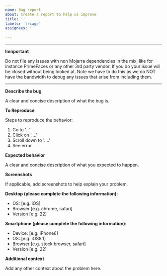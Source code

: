 ```yaml
---
name: Bug report
about: Create a report to help us improve
title: ''
labels: 'triage'
assignees: ''

---
```


---

**Imnportant**

Do not file any issues with non Mojarra dependencies in the mix, like for instance PrimeFaces 
or any other 3rd party vendor. If you do your issue will be closed without being looked at.
Note we have to do this as we do NOT have the bandwidth to debug any issues that arise from 
including them.

---

**Describe the bug**

A clear and concise description of what the bug is.

**To Reproduce**

Steps to reproduce the behavior:
1. Go to '...'
2. Click on '....'
3. Scroll down to '....'
4. See error

**Expected behavior**

A clear and concise description of what you expected to happen.

**Screenshots**

If applicable, add screenshots to help explain your problem.

**Desktop (please complete the following information):**

 - OS: [e.g. iOS]
 - Browser [e.g. chrome, safari]
 - Version [e.g. 22]

**Smartphone (please complete the following information):**

 - Device: [e.g. iPhone6]
 - OS: [e.g. iOS8.1]
 - Browser [e.g. stock browser, safari]
 - Version [e.g. 22]

**Additional context**

Add any other context about the problem here.
